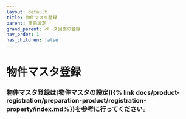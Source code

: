 ```yaml
---
layout: default
title: 物件マスタ登録
parent: 事前設定
grand_parent: ベース図面の登録
nav_order: 1
has_children: false
---
```


# 物件マスタ登録

### 物件マスタ登録は[物件マスタの設定]({% link docs/product-registration/preparation-product/registration-property/index.md%})を参考に行ってください。
